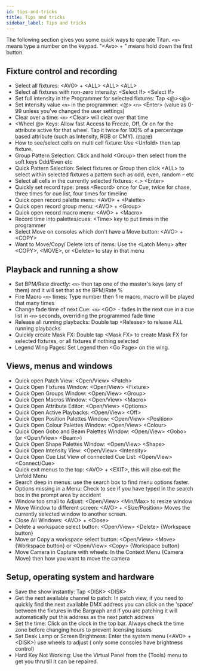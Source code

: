 ```yaml
---
id: tips-and-tricks
title: Tips and tricks
sidebar_label: Tips and tricks
---
```


The following section gives you some quick ways to operate Titan. ``<n>`` means type a number on the keypad. "\<Avo\> + " means hold down the first button.

## Fixture control and recording

-  Select all fixtures: \<AVO\> + \<ALL\> \<ALL\> \<ALL\>
-  Select all fixtures with non-zero intensity: \<Select If\> \<Select If\>
-  Set full intensity in the Programmer for selected fixtures: Tap \<@\>\<@\>
-  Set intensity value ``<n>`` in the programmer: \<@\> ``<n>`` \<Enter\> (value as 0-99 unless you've changed the user settings)
-  Clear over a time: ``<n>`` \<Clear\> will clear over that time
-  \<Wheel @\> Keys: Allow fast Access to Freeze, Off, Or on for the attribute active for that wheel. Tap it twice for 100% of a percentage based attribute (such as Intensity, RGB or CMY). [(more)](../controlling-fixtures/changing-fixture-attributes.md#adjusting-attributes-with-the--buttons)
-  How to see/select cells on multi cell fixture: Use \<Unfold\> then tap fixture.
-  Group Pattern Selection: Click and hold \<Group\> then select from the soft keys Odd/Even etc
-  Quick Pattern Selection: Select fixtures or Group then click \<ALL\> to select within selected fixtures a pattern such as
odd, even, random – etc
-  Select all cells in the currently selected fixtures: \<.\> \<Enter> 
-  Quickly set record type: press \<Record\> once for Cue, twice for chase, three times for cue list, four times for timeline
-  Quick open record palette menu: \<AVO\> + \<Palette\> 
-  Quick open record group menu: \<AVO\> + \<Group\>
-  Quick open record macro menu: \<AVO\> + \<Macro\> 
-  Record time into palettes/cues: \<Time\> key to put times in the programmer
-  Select Move on consoles which don't have a Move button: \<AVO\> + \<COPY\>
-  Want to Move/Copy/ Delete lots of items: Use the \<Latch Menu\> after \<COPY\>, \<MOVE\>, or \<Delete\> to stay in that
menu

## Playback and running a show

-  Set BPM/Rate directly: ``<n>`` then tap one of the master's keys (any of them) and it will set that as the BPM/Rate %
-  Fire Macro ``<n>`` times: Type number then fire macro, macro will be played that many times
-  Change fade time of next Cue: ``<n>`` \<GO\> - fades in the next cue in a cue list in ``<n>`` seconds, overriding the programmed
fade time
-  Release all running playbacks: Double tap \<Release\> to release ALL running playbacks
-  Quickly create Mask FX: Double tap \<Mask FX\> to create Mask FX for selected fixtures, or all fixtures if nothing selected
-  Legend Wing Pages: Set Legend then \<Go Page\> on the wing.

## Views, menus and windows

-  Quick open Patch View: \<Open/View\> \<Patch\>
-  Quick Open Fixtures Window: \<Open/View\> \<Fixture\>
-  Quick Open Groups Window: \<Open/View\> \<Group\>
-  Quick Open Macros Window: \<Open/View\> \<Macro\>
-  Quick Open Attribute Editor: \<Open/View\> \<Options\>
-  Quick Open Active Playbacks: \<Open/View\> \<Off\>
-  Quick Open Position Palettes Window: \<Open/View\> \<Position\>
-  Quick Open Colour Palettes Window: \<Open/View\> \<Colour\>
-  Quick Open Gobo and Beam Palettes Window: \<Open/View\> \<Gobo\> (or \<Open/View\> \<Beam\>)
-  Quick Open Shape Palettes Window: \<Open/View\> \<Shape\>
-  Quick Open Intensity View: \<Open/View\> \<Intensity\>
-  Quick Open Cue List View of connected Cue List: \<Open/View\> \<Connect/Cue\>
-  Quick exit menus to the top: \<AVO\> + \<EXIT\>, this will also exit the Unfold Menu
-  Search deep in menus: use the search box to find menu options faster.
-  Options missing in a Menu: Check to see if you have typed in the search box in the prompt area by accident
-  Window too small to Adjust: \<Open/View\> \<Min/Max\> to resize window
-  Move Window to different screen: \<AVO\> + \<Size/Position\> Moves the currently selected window to another screen.
-  Close All Windows: \<AVO\> + \<Close\>
-  Delete a workspace select button: \<Open/View\> \<Delete\> \{Workspace button\}
-  Move or Copy a workspace select button: \<Open/View\> \<Move\> \{Workspace button\} or \<Open/View\> \<Copy\> \{Workspace button\}
-  Move Camera in Capture with wheels: In the Context Menu \{Camera Move\} then how you want to move the camera

## Setup, operating system and hardware

-  Save the show instantly: Tap \<DISK\> \<DISK\>
-  Get the next available channel to patch: In patch view, if you need to quickly find the next available DMX address
you can click on the 'space' between the fixtures in the Bargraph and if you are patching it will automatically put
this address as the next patch address
-  Set the time: Click on the clock in the top bar. Always check the time zone before changing hours to prevent licensing
issues
-  Set Desk Lamp or Screen Brightness: Enter the system menu (\<AVO\> + \<DISK\>) use wheels to adjust ( only some
consoles have brightness control)
-  Hard Key Not Working: Use the Virtual Panel from the {Tools} menu to get you thru till it can be repaired.

